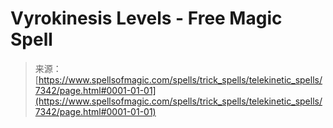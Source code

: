 <!--yml

category: 未分类

date: 2024-06-12 18:42:20

-->

# Vyrokinesis Levels - Free Magic Spell

> 来源：[https://www.spellsofmagic.com/spells/trick_spells/telekinetic_spells/7342/page.html#0001-01-01](https://www.spellsofmagic.com/spells/trick_spells/telekinetic_spells/7342/page.html#0001-01-01)
